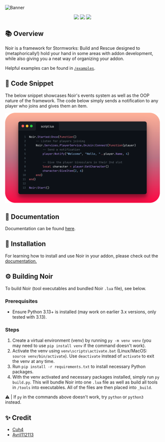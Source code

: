 ![Banner](imgs/banner.png)

<div align="center">
    <img src="https://img.shields.io/badge/Stormworks-Build%20and%20Rescue-blue?style=for-the-badge">
    <img src="https://img.shields.io/badge/lua-%232C2D72.svg?style=for-the-badge&logo=lua&logoColor=white">
    <img src="https://img.shields.io/badge/Addon%20Framework-9e6244?style=for-the-badge">
</div>

## 📚 Overview
Noir is a framework for Stormworks: Build and Rescue designed to (metaphorically!) hold your hand in some areas with addon development, while also giving you a neat way of organizing your addon.

Helpful examples can be found in [`/examples`](/examples).

## 🍗 Code Snippet
The below snippet showcases Noir's events system as well as the OOP nature of the framework. The code below simply sends a notification to any player who joins and gives them an item.

<div align="center">
    <img src="imgs/snippet.png" width=700px>
</div>

## 📜 Documentation
Documentation can be found [here](https://cuhhub.gitbook.io/noir/).

## 🔨 Installation
For learning how to install and use Noir in your addon, please check out the [documentation.](https://cuhhub.gitbook.io/noir/)

## ⚙️ Building Noir
To build Noir (tool executables and bundled Noir `.lua` file), see below.

### Prerequisites
- Ensure Python 3.13+ is installed (may work on earlier 3.x versions, only tested with 3.13).

### Steps
1) Create a virtual environment (venv) by running `py -m venv venv` (you may need to use `pip install venv` if the command doesn't work).
2) Activate the venv using `venv\scripts\activate.bat` (Linux/MacOS: `source venv/bin/activate`). Use `deactivate` instead of `activate` to exit the venv at any time.
3) Run `pip install -r requirements.txt` to install necessary Python packages.
4) With the venv activated and necessary packages installed, simply run `py build.py`. This will bundle Noir into one `.lua` file as well as build all tools in `/tools` into executables. All of the files are then placed into `_build`.

⚠️ | If `py` in the commands above doesn't work, try `python` or `python3` instead.

## ✨ Credit
- [Cuh4](https://github.com/Cuh4)
- [Avril112113](https://github.com/Avril112113)